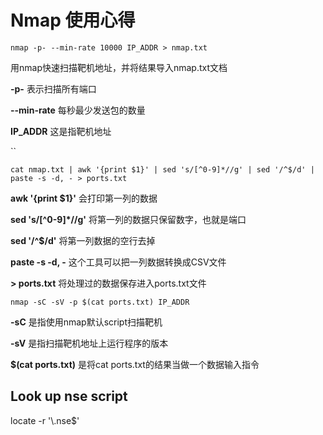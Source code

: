 # Nmap 使用心得

`nmap -p- --min-rate 10000 IP_ADDR > nmap.txt`

用nmap快速扫描靶机地址，并将结果导入nmap.txt文档

**-p-** 表示扫描所有端口

**--min-rate** 每秒最少发送包的数量

**IP\_ADDR** 这是指靶机地址

``

`cat nmap.txt | awk '{print $1}' | sed 's/[^0-9]*//g' | sed '/^$/d' | paste -s -d, - > ports.txt`

**awk '{print $1}'** 会打印第一列的数据

**sed 's/\[^0-9]\*//g'** 将第一列的数据只保留数字，也就是端口

**sed '/^$/d'** 将第一列数据的空行去掉

**paste -s -d, -** 这个工具可以把一列数据转换成CSV文件

&#x20;**> ports.txt** 将处理过的数据保存进入ports.txt文件



`nmap -sC -sV -p $(cat ports.txt) IP_ADDR`

**-sC** 是指使用nmap默认script扫描靶机

**-sV** 是指扫描靶机地址上运行程序的版本

**$(cat ports.txt)** 是将cat ports.txt的结果当做一个数据输入指令

## Look up nse script

locate -r  '\\.nse$'

